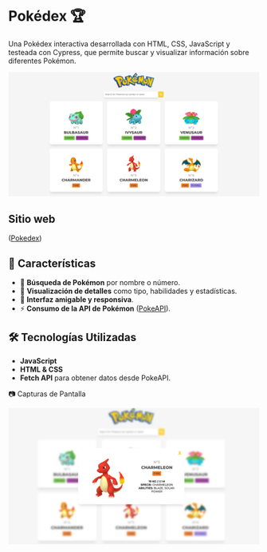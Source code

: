 # Pokédex 🏆

Una Pokédex interactiva desarrollada con HTML, CSS, JavaScript y testeada con Cypress, que permite buscar y visualizar información sobre diferentes Pokémon.

![Pokedex web](src/images/Pokedex-1.png)

## Sitio web
([Pokedex](https://pokedex-zeta-khaki-84.vercel.app/))

## 🚀 Características
- 🔎 **Búsqueda de Pokémon** por nombre o número.
- 📜 **Visualización de detalles** como tipo, habilidades y estadísticas.
- 🎨 **Interfaz amigable y responsiva**.
- ⚡ **Consumo de la API de Pokémon** ([PokeAPI](https://pokeapi.co/)).

## 🛠️ Tecnologías Utilizadas
- **JavaScript**
- **HTML & CSS**
- **Fetch API** para obtener datos desde PokeAPI.

📷 Capturas de Pantalla


![Pokemon details](src/images/pokedex-2.png)

